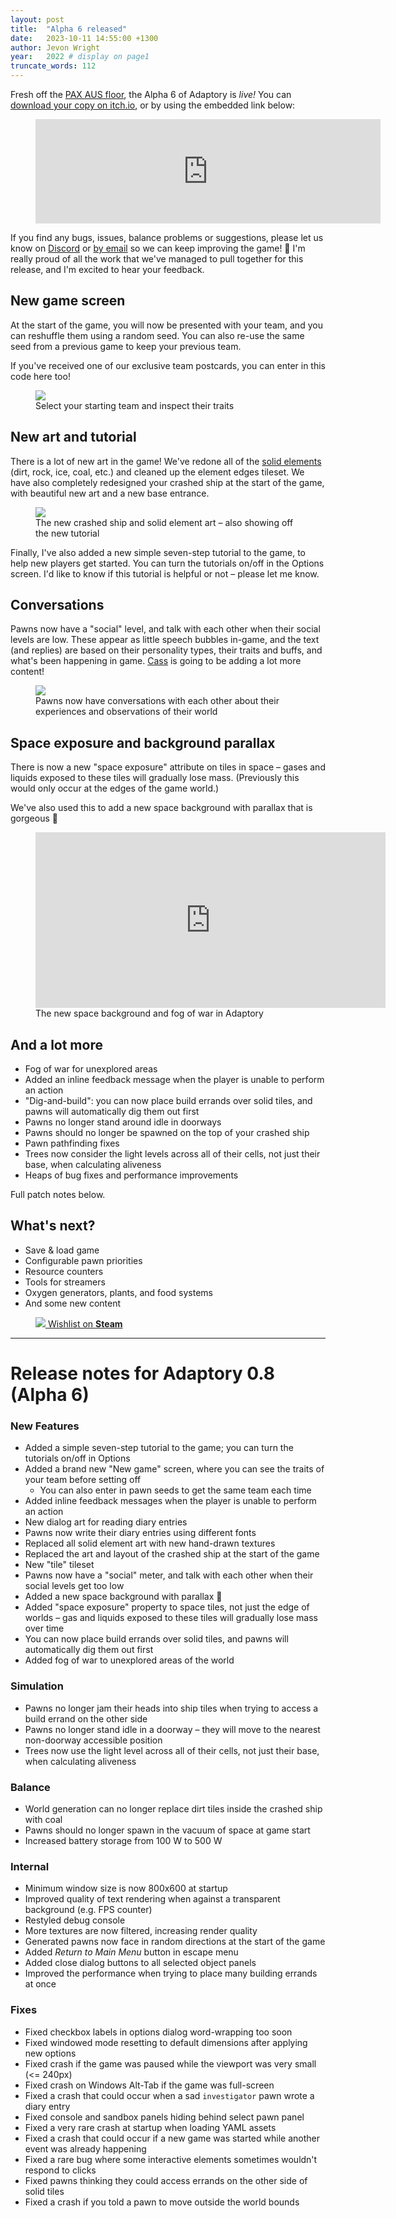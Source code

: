 ```yaml
---
layout: post
title:  "Alpha 6 released"
date:   2023-10-11 14:55:00 +1300
author: Jevon Wright
year:   2022 # display on page1
truncate_words: 112
---
```


Fresh off the [PAX AUS floor](/2023/09/22/solid-element-art), the Alpha 6 of Adaptory is _live!_
You can [download your copy on itch.io](https://soundasleepful.itch.io/adaptory),
or by using the embedded link below:

<figure class="itch">
  <iframe src="https://itch.io/embed/1764047?linkback=true&amp;bg_color=2c364e&amp;fg_color=d9d9d9&amp;link_color=F1DA92&amp;border_color=1c263e" width="552" height="167" frameborder="0"><a href="https://soundasleepful.itch.io/adaptory">Adaptory by soundasleepful</a></iframe>
</figure>

If you find any bugs, issues, balance problems or suggestions,
please let us know on [Discord](/discord) or [by email](mailto:jevon@stormcloak.games) so we can keep improving the game! 🙂
I'm really proud of all the work that we've managed to pull together for this release,
and I'm excited to hear your feedback.

## New game screen

At the start of the game, you will now be presented with your team, and you can reshuffle
them using a random seed. You can also re-use the same seed from a previous game to keep
your previous team.

If you've received one of our exclusive team postcards, you can
enter in this code here too!

<figure class="image">
  <a href="/assets/screenshots/2023-10-11-new-game.png"><img src="/assets/screenshots/2023-10-11-new-game.png"></a>
  <figcaption>Select your starting team and inspect their traits</figcaption>
</figure>

## New art and tutorial

There is a lot of new art in the game! We've redone all of the [solid elements](/2023/09/22/solid-element-art) (dirt,
rock, ice, coal, etc.) and cleaned up the element edges tileset. We have also completely redesigned your crashed ship at the start of the game,
with beautiful new art and a new base entrance.

<figure class="image">
  <a href="/assets/screenshots/2023-10-11-crashed-ship-and-tutorial.png"><img src="/assets/screenshots/2023-10-11-crashed-ship-and-tutorial.png"></a>
  <figcaption>The new crashed ship and solid element art – also showing off the new tutorial</figcaption>
</figure>

Finally, I've also added a new simple seven-step tutorial to the game, to help new players get started.
You can turn the tutorials on/off in the Options screen.
I'd like to know if this tutorial is helpful or not – please let me know.

## Conversations

Pawns now have a "social" level, and talk with each other when their social levels
are low. These appear as little speech bubbles in-game, and the text (and replies)
are based on their personality types, their traits and buffs, and what's been
happening in game. [Cass](/2023/07/17/diary-entries) is going to be adding a lot more content!

<figure class="image">
  <a href="/assets/screenshots/2023-10-11-pawn-speech-bubbles.png"><img src="/assets/screenshots/2023-10-11-pawn-speech-bubbles.png"></a>
  <figcaption>Pawns now have conversations with each other about their experiences and observations of their world</figcaption>
</figure>

## Space exposure and background parallax

There is now a new "space exposure" attribute on tiles in space – gases and liquids
exposed to these tiles will gradually lose mass. (Previously this would only occur at the
edges of the game world.)

We've also used this to add a new space background with parallax that is gorgeous 🥰

<figure class="video">
  <iframe width="560" height="281" src="https://www.youtube.com/embed/YzRCYkpoS5I" title="YouTube video player" frameborder="0" allow="accelerometer; autoplay; clipboard-write; encrypted-media; gyroscope; picture-in-picture" allowfullscreen></iframe>
  <figcaption>The new space background and fog of war in Adaptory</figcaption>
</figure>

## And a lot more

* Fog of war for unexplored areas
* Added an inline feedback message when the player is unable to perform an action
* "Dig-and-build": you can now place build errands over solid tiles, and pawns will
  automatically dig them out first
* Pawns no longer stand around idle in doorways
* Pawns should no longer be spawned on the top of your crashed ship
* Pawn pathfinding fixes
* Trees now consider the light levels across all of their cells, not just their base, when calculating aliveness
* Heaps of bug fixes and performance improvements

Full patch notes below.

## What's next?

- Save & load game
- Configurable pawn priorities
- Resource counters
- Tools for streamers
- Oxygen generators, plants, and food systems
- And some new content

<figure class="image">
  <a href="https://store.steampowered.com/app/2201620/Adaptory/" class="steam-button">
    <img src="/assets/images/steam white@2x.png"> <span>Wishlist on <b>Steam</b></span>
  </a>
</figure>

---

# Release notes for Adaptory 0.8 (Alpha 6)

### New Features

- Added a simple seven-step tutorial to the game; you can turn the tutorials on/off in Options
- Added a brand new "New game" screen, where you can see the traits of your team before setting off
  - You can also enter in pawn seeds to get the same team each time
- Added inline feedback messages when the player is unable to perform an action
- New dialog art for reading diary entries
- Pawns now write their diary entries using different fonts
- Replaced all solid element art with new hand-drawn textures
- Replaced the art and layout of the crashed ship at the start of the game
- New "tile" tileset
- Pawns now have a "social" meter, and talk with each other when their social levels get too low
- Added a new space background with parallax 🥰
- Added "space exposure" property to space tiles, not just the edge of worlds – gas and liquids exposed to these tiles will gradually lose mass over time
- You can now place build errands over solid tiles, and pawns will automatically dig them out first
- Added fog of war to unexplored areas of the world

### Simulation

- Pawns no longer jam their heads into ship tiles when trying to access a build errand on the other side
- Pawns no longer stand idle in a doorway – they will move to the nearest non-doorway accessible position
- Trees now use the light level across all of their cells, not just their base, when calculating aliveness

### Balance

- World generation can no longer replace dirt tiles inside the crashed ship with coal
- Pawns should no longer spawn in the vacuum of space at game start
- Increased battery storage from 100 W to 500 W

### Internal

- Minimum window size is now 800x600 at startup
- Improved quality of text rendering when against a transparent background (e.g. FPS counter)
- Restyled debug console
- More textures are now filtered, increasing render quality
- Generated pawns now face in random directions at the start of the game
- Added _Return to Main Menu_ button in escape menu
- Added close dialog buttons to all selected object panels
- Improved the performance when trying to place many building errands at once

### Fixes

- Fixed checkbox labels in options dialog word-wrapping too soon
- Fixed windowed mode resetting to default dimensions after applying new options
- Fixed crash if the game was paused while the viewport was very small (<= 240px)
- Fixed crash on Windows Alt-Tab if the game was full-screen
- Fixed a crash that could occur when a sad `investigator` pawn wrote a diary entry
- Fixed console and sandbox panels hiding behind select pawn panel
- Fixed a very rare crash at startup when loading YAML assets
- Fixed a crash that could occur if a new game was started while another event was already happening
- Fixed a rare bug where some interactive elements sometimes wouldn't respond to clicks
- Fixed pawns thinking they could access errands on the other side of solid tiles
- Fixed a crash if you told a pawn to move outside the world bounds
